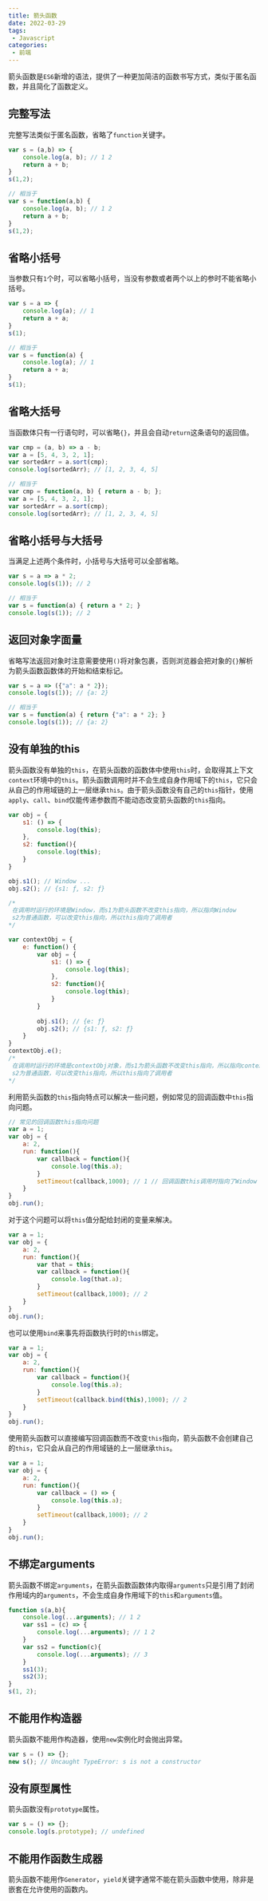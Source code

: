 ```yaml
---
title: 箭头函数
date: 2022-03-29
tags:
 - Javascript
categories:
 - 前端
---
```


箭头函数是`ES6`新增的语法，提供了一种更加简洁的函数书写方式，类似于匿名函数，并且简化了函数定义。

## 完整写法
完整写法类似于匿名函数，省略了`function`关键字。
```javascript
var s = (a,b) => {
    console.log(a, b); // 1 2
    return a + b;
}
s(1,2);
```
```javascript
// 相当于
var s = function(a,b) {
    console.log(a, b); // 1 2
    return a + b;
}
s(1,2);
```

## 省略小括号
当参数只有`1`个时，可以省略小括号，当没有参数或者两个以上的参时不能省略小括号。
```javascript
var s = a => {
    console.log(a); // 1
    return a + a;
}
s(1);
```
```javascript
// 相当于
var s = function(a) {
    console.log(a); // 1
    return a + a;
}
s(1);
```

## 省略大括号
当函数体只有一行语句时，可以省略`{}`，并且会自动`return`这条语句的返回值。
```javascript
var cmp = (a, b) => a - b;
var a = [5, 4, 3, 2, 1];
var sortedArr = a.sort(cmp);
console.log(sortedArr); // [1, 2, 3, 4, 5]
```
```javascript
// 相当于
var cmp = function(a, b) { return a - b; };
var a = [5, 4, 3, 2, 1];
var sortedArr = a.sort(cmp);
console.log(sortedArr); // [1, 2, 3, 4, 5]
```

## 省略小括号与大括号
当满足上述两个条件时，小括号与大括号可以全部省略。
```javascript
var s = a => a * 2;
console.log(s(1)); // 2
```
```javascript
// 相当于
var s = function(a) { return a * 2; }
console.log(s(1)); // 2
```
## 返回对象字面量
省略写法返回对象时注意需要使用`()`将对象包裹，否则浏览器会把对象的`{}`解析为箭头函数函数体的开始和结束标记。
```javascript
var s = a => ({"a": a * 2});
console.log(s(1)); // {a: 2}
```
```javascript
// 相当于
var s = function(a) { return {"a": a * 2}; }
console.log(s(1)); // {a: 2}
```

## 没有单独的this
箭头函数没有单独的`this`，在箭头函数的函数体中使用`this`时，会取得其上下文`context`环境中的`this`。箭头函数调用时并不会生成自身作用域下的`this`，它只会从自己的作用域链的上一层继承`this`。由于箭头函数没有自己的`this`指针，使用`apply`、`call`、`bind`仅能传递参数而不能动态改变箭头函数的`this`指向。
```javascript
var obj = {
    s1: () => {
        console.log(this);
    },
    s2: function(){
        console.log(this);
    }
}

obj.s1(); // Window ...
obj.s2(); // {s1: ƒ, s2: ƒ}

/*
 在调用时运行的环境是Window，而s1为箭头函数不改变this指向，所以指向Window
 s2为普通函数，可以改变this指向，所以this指向了调用者
*/
```
```javascript
var contextObj = {
    e: function() {
        var obj = {
            s1: () => {
                console.log(this);
            },
            s2: function(){
                console.log(this);
            }
        }
        
        obj.s1(); // {e: ƒ}
        obj.s2(); // {s1: ƒ, s2: ƒ}
    }
}
contextObj.e();
/*
 在调用时运行的环境是contextObj对象，而s1为箭头函数不改变this指向，所以指向contextObj对象
 s2为普通函数，可以改变this指向，所以this指向了调用者
*/
```
利用箭头函数的`this`指向特点可以解决一些问题，例如常见的回调函数中`this`指向问题。
```javascript
// 常见的回调函数this指向问题
var a = 1;
var obj = {
    a: 2,
    run: function(){
        var callback = function(){
            console.log(this.a);
        }
        setTimeout(callback,1000); // 1 // 回调函数this调用时指向了Window
    }
}
obj.run();
```
对于这个问题可以将`this`值分配给封闭的变量来解决。
```javascript
var a = 1;
var obj = {
    a: 2,
    run: function(){
        var that = this;
        var callback = function(){
            console.log(that.a);
        }
        setTimeout(callback,1000); // 2
    }
}
obj.run();
```
也可以使用`bind`来事先将函数执行时的`this`绑定。
```javascript
var a = 1;
var obj = {
    a: 2,
    run: function(){
        var callback = function(){
            console.log(this.a);
        }
        setTimeout(callback.bind(this),1000); // 2
    }
}
obj.run();
```
使用箭头函数可以直接编写回调函数而不改变`this`指向，箭头函数不会创建自己的`this`，它只会从自己的作用域链的上一层继承`this`。
```javascript
var a = 1;
var obj = {
    a: 2,
    run: function(){
        var callback = () => {
            console.log(this.a);
        }
        setTimeout(callback,1000); // 2
    }
}
obj.run();
```

## 不绑定arguments
箭头函数不绑定`arguments`，在箭头函数函数体内取得`arguments`只是引用了封闭作用域内的`arguments`，不会生成自身作用域下的`this`和`arguments`值。

```javascript
function s(a,b){
    console.log(...arguments); // 1 2
    var ss1 = (c) => {
        console.log(...arguments); // 1 2
    }
    var ss2 = function(c){
        console.log(...arguments); // 3
    }
    ss1(3);
    ss2(3);
}
s(1, 2);
```

## 不能用作构造器
箭头函数不能用作构造器，使用`new`实例化时会抛出异常。
```javascript
var s = () => {};
new s(); // Uncaught TypeError: s is not a constructor
```

## 没有原型属性
箭头函数没有`prototype`属性。
```javascript
var s = () => {};
console.log(s.prototype); // undefined
```

## 不能用作函数生成器
箭头函数不能用作`Generator`，`yield`关键字通常不能在箭头函数中使用，除非是嵌套在允许使用的函数内。
